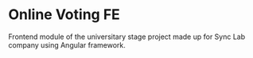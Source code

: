 # Online Voting FE
Frontend module of the universitary stage project made up for Sync Lab company using Angular framework. 
